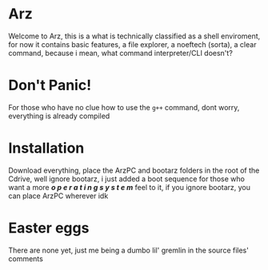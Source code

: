 # Arz
Welcome to Arz, this is a what is technically classified as a shell enviroment, for now it contains basic features, a file explorer, a noeftech (sorta),
a clear command, because i mean, what command interpreter/CLI doesn't?

# Don't Panic!
For those who have no clue how to use the ``g++`` command, dont worry, everything is already compiled

# Installation

Download everything, place the ArzPC and bootarz folders in the root of the Cdrive, well ignore bootarz, i just added a boot sequence for those who want a more 
***o p e r a t i n g    s y s t e m*** feel to it, if you ignore bootarz, you can place ArzPC wherever idk

# Easter eggs
There are none yet, just me being a dumbo lil' gremlin in the source files' comments
